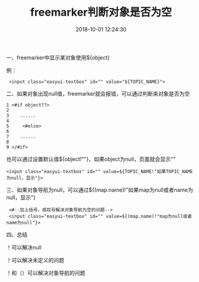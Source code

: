 ﻿---
title: freemarker判断对象是否为空
date: 2018-10-01 12:24:30
tags: 
  - freemarker
categories: 前端
---
一、freemarker中显示某对象使用${object}

例：

` <input class="easyui-textbox" id="" value="${TOPIC_NAME}">`

<!-- more -->
 

二、如果对象出现null值，freemarker就会报错，可以通过判断来对象是否为空

```
1 <#if object??>
2 
3    ......
4 
5     <#else>
6 
7    ......
8 
9 </#if>
```
 

也可以通过设置默认值${object!""}，如果object为null，页面就会显示”“

`<input class="easyui-textbox" id="" value=${TOPIC_NAME!"如果TOPIC_NAME为null，显示"}>`
 

三、如果对象导航为null，可以通过${(map.name)!"如果map为null或者name为null，显示"}

``` 
 <#--加上括号，感叹号解决对象导航为空的问题-->
 <input class="easyui-textbox" id="" value=${(map.name)!"map为null或者name为null"}>
```
 

四、总结

！可以解决null

！可以解决未定义的问题

！和（）可以解决对象导航的问题